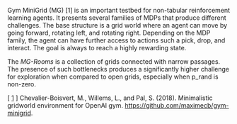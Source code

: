 Gym MiniGrid (MG) [1] is an important testbed for non-tabular reinforcement learning agents.
It presents several families of MDPs that produce different challenges.
The base structure is a grid world where an agent can move by going forward, rotating left, and rotating right.
Depending on the MDP family, the agent can have further access to actions such a pick, drop, and interact.
The goal is always to reach a highly rewarding state.

The _MG-Rooms_ is a collection of grids connected with narrow passages.
The presence of such bottlenecks produces a significantly higher challenge for exploration when compared to open
grids, especially when p_rand is non-zero.

[ [1](https://github.com/maximecb/gym-minigrid) ] Chevalier-Boisvert, M., Willems, L., and Pal, S. (2018). Minimalistic gridworld environment
for OpenAI gym. https://github.com/maximecb/gym-minigrid.
